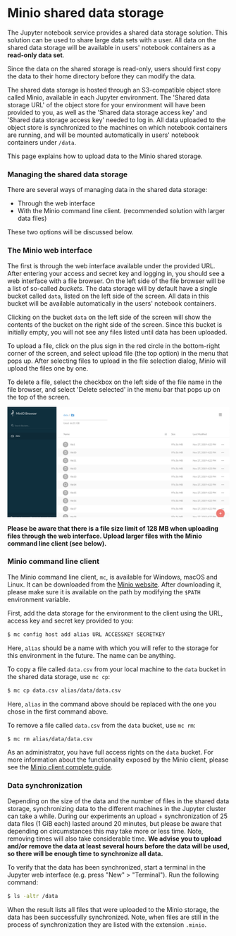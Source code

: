 # Minio shared data storage
The Jupyter notebook service provides a shared data storage solution. This solution can be used to share large data sets with a user. All data on the shared data storage will be available in users' notebook containers as a **read-only data set**.

Since the data on the shared storage is read-only, users should first copy the data to their home directory before they can modify the data.

The shared data storage is hosted through an S3-compatible object store called Minio, available in each Jupyter environment. The 'Shared data storage URL' of the object store for your environment will have been provided to you, as well as the 'Shared data storage access key' and 'Shared data storage access key' needed to log in. All data uploaded to the object store is synchronized to the machines on which notebook containers are running, and will be mounted automatically in users' notebook containers under `/data`.

This page explains how to upload data to the Minio shared storage.

### Managing the shared data storage
There are several ways of managing data in the shared data storage: 
* Through the web interface
* With the Minio command line client. (recommended solution with larger data files)

These two options will be discussed below.

### The Minio web interface
The first is through the web interface available under the provided URL. After entering your access and secret key and logging in, you should see a web interface with a file browser. On the left side of the file browser will be a list of so-called *buckets*. The data storage will by default have a single bucket called `data`, listed on the left side of the screen. All data in this bucket will be available automatically in the users' notebook containers.

Clicking on the bucket `data` on the left side of the screen will show the contents of the bucket on the right side of the screen. Since this bucket is initially empty, you will not see any files listed until data has been uploaded.

To upload a file, click on the plus sign in the red circle in the bottom-right corner of the screen, and select upload file (the top option) in the menu that pops up. After selecting files to upload in the file selection dialog, Minio will upload the files one by one.

To delete a file, select the checkbox on the left side of the file name in the file browser, and select 'Delete selected' in the menu bar that pops up on the top of the screen.

![image](images/screenshot_minio_web_ui.png)

**Please be aware that there is a file size limit of 128 MB when uploading files through the web interface. Upload larger files with the Minio command line client (see below).**

### Minio command line client
The Minio command line client, `mc`, is available for Windows, macOS and Linux. It can be downloaded from the [Minio website](https://docs.min.io/docs/minio-client-complete-guide). After downloading it, please make sure it is available on the path by modifying the `$PATH` environment variable.

First, add the data storage for the environment to the client using the URL, access key and secret key provided to you:

```bash
$ mc config host add alias URL ACCESSKEY SECRETKEY
```

Here, `alias` should be a name with which you will refer to the storage for this environment in the future. The name can be anything.

To copy a file called `data.csv` from your local machine to the `data` bucket in the shared data storage, use `mc cp`:

```bash
$ mc cp data.csv alias/data/data.csv
```

Here, `alias` in the command above should be replaced with the one you chose in the first command above.

To remove a file called `data.csv` from the `data` bucket, use `mc rm`:

```bash
$ mc rm alias/data/data.csv
```

As an administrator, you have full access rights on the `data` bucket. For more information about the functionality exposed by the Minio client, please see the [Minio client complete guide](https://docs.min.io/docs/minio-client-complete-guide).

### Data synchronization
Depending on the size of the data and the number of files in the shared data storage, synchronizing data to the different machines in the Jupyter cluster can take a while. During our experiments an upload + synchronization of 25 data files (1 GiB each) lasted around 20 minutes, but please be aware that depending on circumstances this may take more or less time. Note, removing times will also take considerable time. **We advise you to upload and/or remove the data at least several hours before the data will be used, so there will be enough time to synchronize all data.**

To verify that the data has been synchronized, start a terminal in the Jupyter web interface (e.g. press "New" > "Terminal"). Run the following command:

```bash
$ ls -altr /data
```

When the result lists all files that were uploaded to the Minio storage, the data has been successfully synchronized. Note, when files are still in the process of synchronization they are listed with the extension `.minio`.
